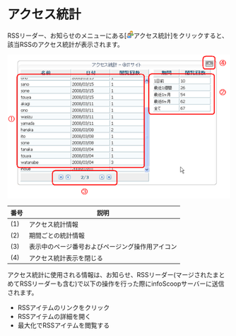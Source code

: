 # アクセス統計

RSSリーダー、お知らせのメニューにある[![アクセス統計アイコン][Access statistics icon]アクセス統計]をクリックすると、該当RSSのアクセス統計が表示されます。

![アクセス統計の画面][The screen of the access statistics]

<table>
    <thead>
        <tr>
            <th>番号</th><th>説明</th>
        </tr>
    </thead>
    <tbody>
        <tr>
            <td>(1)</td>
            <td>アクセス統計情報</td>
        </tr>
        <tr>
            <td>(2)</td>
            <td>期間ごとの統計情報</td>
        </tr>
        <tr>
            <td>(3)</td>
            <td>表示中のページ番号およびページング操作用アイコン</td>
        </tr>
        <tr>
            <td>(4)</td>
            <td>アクセス統計表示を閉じる</td>
        </tr>
    </tbody>
</table>

アクセス統計に使用される情報は、お知らせ、RSSリーダー(マージされたまとめてRSSリーダーも含む)で以下の操作を行った際にinfoScoopサーバーに送信されます。

* RSSアイテムのリンクをクリック
* RSSアイテムの詳細を開く
* 最大化でRSSアイテムを閲覧する


[Access statistics icon]: ../../images/access.gif "アクセス統計アイコン"
[The screen of the access statistics]: images/etc/access-statistics.png "アクセス統計の画面"

